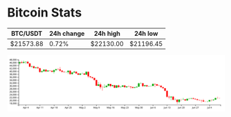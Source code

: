 # Bitcoin Stats

BTC/USDT|24h change|24h high|24h low|
|---|---|---|---|
|$21573.88|0.72%|$22130.00|$21196.45|

<img src="./chart.svg">
